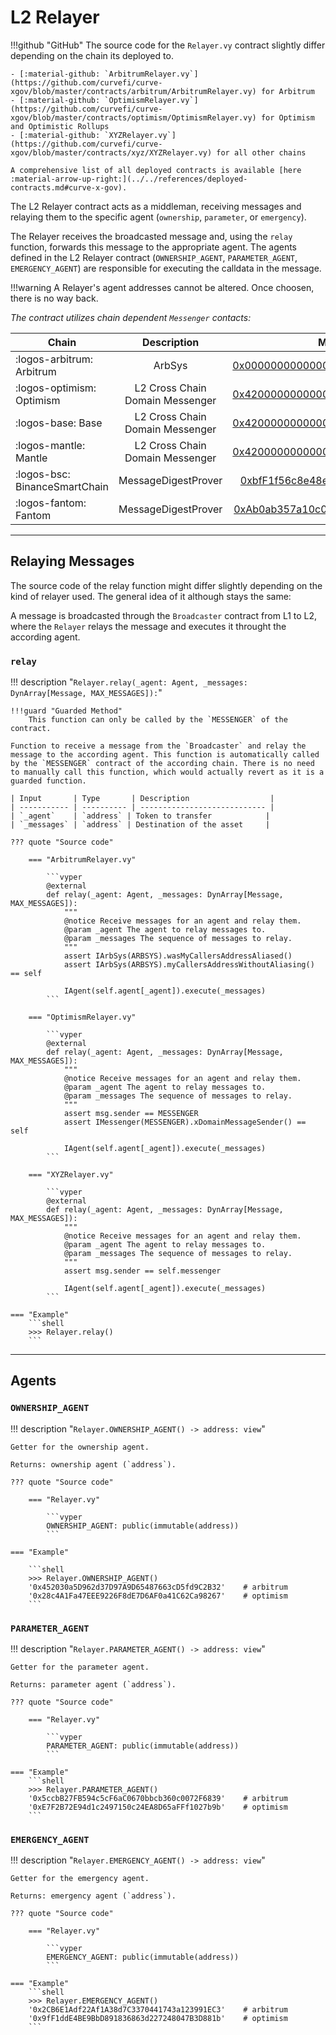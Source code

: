 <h1>L2 Relayer</h1>



!!!github "GitHub"
    The source code for the `Relayer.vy` contract slightly differ depending on the chain its deployed to.

    - [:material-github: `ArbitrumRelayer.vy`](https://github.com/curvefi/curve-xgov/blob/master/contracts/arbitrum/ArbitrumRelayer.vy) for Arbitrum
    - [:material-github: `OptimismRelayer.vy`](https://github.com/curvefi/curve-xgov/blob/master/contracts/optimism/OptimismRelayer.vy) for Optimism and Optimistic Rollups
    - [:material-github: `XYZRelayer.vy`](https://github.com/curvefi/curve-xgov/blob/master/contracts/xyz/XYZRelayer.vy) for all other chains

    A comprehensive list of all deployed contracts is available [here :material-arrow-up-right:](../../references/deployed-contracts.md#curve-x-gov).


The L2 Relayer contract acts as a middleman, receiving messages and relaying them to the specific agent (`ownership`, `parameter`, or `emergency`).

The Relayer receives the broadcasted message and, using the `relay` function, forwards this message to the appropriate agent. The agents defined in the L2 Relayer contract (`OWNERSHIP_AGENT`, `PARAMETER_AGENT`, `EMERGENCY_AGENT`) are responsible for executing the calldata in the message.

!!!warning
    A Relayer's agent addresses cannot be altered. Once choosen, there is no way back.


*The contract utilizes chain dependent `Messenger` contacts:*


| Chain                         | Description               | Messenger Contract |
| ----------------------------- | :-----------------------: | :--------------: |
| :logos-arbitrum: Arbitrum     | ArbSys    | [0x0000000000000000000000000000000000000064](https://arbiscan.io/address/0x0000000000000000000000000000000000000064) |
| :logos-optimism: Optimism     | L2 Cross Chain Domain Messenger | [0x4200000000000000000000000000000000000007](https://optimistic.etherscan.io/address/0x4200000000000000000000000000000000000007) |
| :logos-base: Base             | L2 Cross Chain Domain Messenger | [0x4200000000000000000000000000000000000007](https://basescan.org/address/0x4200000000000000000000000000000000000007) |
| :logos-mantle: Mantle         | L2 Cross Chain Domain Messenger | [0x4200000000000000000000000000000000000007](https://explorer.mantle.xyz/address/0x4200000000000000000000000000000000000007) |
| :logos-bsc: BinanceSmartChain | MessageDigestProver | [0xbfF1f56c8e48e2F2F52941e16FEecc76C49f1825](https://bscscan.com/address/0xbfF1f56c8e48e2F2F52941e16FEecc76C49f1825) |
| :logos-fantom: Fantom         | MessageDigestProver | [0xAb0ab357a10c0161002A91426912933750082A9d](https://ftmscan.com/address/0xAb0ab357a10c0161002A91426912933750082A9d) |


---


## **Relaying Messages**

The source code of the relay function might differ slightly depending on the kind of relayer used. The general idea of it although stays the same:

A message is broadcasted through the `Broadcaster` contract from L1 to L2, where the `Relayer` relays the message and executes it throught the according agent.


### `relay`
!!! description "`Relayer.relay(_agent: Agent, _messages: DynArray[Message, MAX_MESSAGES]):`"

    !!!guard "Guarded Method"
        This function can only be called by the `MESSENGER` of the contract.

    Function to receive a message from the `Broadcaster` and relay the message to the according agent. This function is automatically called by the `MESSENGER` contract of the according chain. There is no need to manually call this function, which would actually revert as it is a guarded function.

    | Input       | Type       | Description                  |
    | ----------- | ---------- | ---------------------------- |
    | `_agent`    | `address` | Token to transfer            |
    | `_messages` | `address` | Destination of the asset     |

    ??? quote "Source code"

        === "ArbitrumRelayer.vy"

            ```vyper
            @external
            def relay(_agent: Agent, _messages: DynArray[Message, MAX_MESSAGES]):
                """
                @notice Receive messages for an agent and relay them.
                @param _agent The agent to relay messages to.
                @param _messages The sequence of messages to relay.
                """
                assert IArbSys(ARBSYS).wasMyCallersAddressAliased()
                assert IArbSys(ARBSYS).myCallersAddressWithoutAliasing() == self

                IAgent(self.agent[_agent]).execute(_messages)
            ```

        === "OptimismRelayer.vy"

            ```vyper
            @external
            def relay(_agent: Agent, _messages: DynArray[Message, MAX_MESSAGES]):
                """
                @notice Receive messages for an agent and relay them.
                @param _agent The agent to relay messages to.
                @param _messages The sequence of messages to relay.
                """
                assert msg.sender == MESSENGER
                assert IMessenger(MESSENGER).xDomainMessageSender() == self

                IAgent(self.agent[_agent]).execute(_messages)
            ```

        === "XYZRelayer.vy"

            ```vyper
            @external
            def relay(_agent: Agent, _messages: DynArray[Message, MAX_MESSAGES]):
                """
                @notice Receive messages for an agent and relay them.
                @param _agent The agent to relay messages to.
                @param _messages The sequence of messages to relay.
                """
                assert msg.sender == self.messenger

                IAgent(self.agent[_agent]).execute(_messages)
            ```

    === "Example"
        ```shell
        >>> Relayer.relay()
        ```


---


## **Agents**

<todo>

### `OWNERSHIP_AGENT`
!!! description "`Relayer.OWNERSHIP_AGENT() -> address: view`"

    Getter for the ownership agent.

    Returns: ownership agent (`address`).

    ??? quote "Source code"

        === "Relayer.vy"

            ```vyper
            OWNERSHIP_AGENT: public(immutable(address))
            ```

    === "Example"

        ```shell
        >>> Relayer.OWNERSHIP_AGENT()
        '0x452030a5D962d37D97A9D65487663cD5fd9C2B32'    # arbitrum
        '0x28c4A1Fa47EEE9226F8dE7D6AF0a41C62Ca98267'    # optimism
        ```


### `PARAMETER_AGENT`
!!! description "`Relayer.PARAMETER_AGENT() -> address: view`"

    Getter for the parameter agent.

    Returns: parameter agent (`address`).

    ??? quote "Source code"

        === "Relayer.vy"

            ```vyper
            PARAMETER_AGENT: public(immutable(address))
            ```

    === "Example"
        ```shell
        >>> Relayer.PARAMETER_AGENT()
        '0x5ccbB27FB594c5cF6aC0670bbcb360c0072F6839'    # arbitrum
        '0xE7F2B72E94d1c2497150c24EA8D65aFFf1027b9b'    # optimism
        ```


### `EMERGENCY_AGENT`
!!! description "`Relayer.EMERGENCY_AGENT() -> address: view`"

    Getter for the emergency agent.

    Returns: emergency agent (`address`).

    ??? quote "Source code"

        === "Relayer.vy"

            ```vyper
            EMERGENCY_AGENT: public(immutable(address))
            ```

    === "Example"
        ```shell
        >>> Relayer.EMERGENCY_AGENT()
        '0x2CB6E1Adf22Af1A38d7C3370441743a123991EC3'    # arbitrum
        '0x9fF1ddE4BE9BbD891836863d227248047B3D881b'    # optimism
        ```
